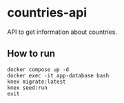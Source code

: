 # countries-api
API to get information about countries.

## How to run
```
docker compose up -d
docker exec -it app-database bash
knex migrate:latest
knex seed:run
exit
```
